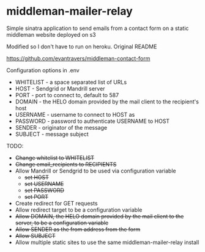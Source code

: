 middleman-mailer-relay
======================

Simple sinatra application to send emails from a contact form 
on a static middleman website deployed on s3

Modified so I don't have to run on heroku. Original README

https://github.com/evantravers/middleman-contact-form

Configuration options in .env

* WHITELIST - a space separated list of URLs
* HOST - Sendgrid or Mandrill server
* PORT - port to connect to, default to 587
* DOMAIN - the HELO domain provided by the mail client to the recipient's host
* USERNAME - username to connect to HOST as
* PASSWORD - password to authenticate USERNAME to HOST
* SENDER - originator of the message
* SUBJECT - message subject

TODO: 

- ~~Change whitelist to WHITELIST~~
- ~~Change email_recipients to RECIPIENTS~~
- Allow Mandrill or Sendgrid to be used via configuration variable
    - ~~set HOST~~
    - ~~set USERNAME~~
    - ~~set PASSWORD~~
    - ~~set PORT~~
- Create redirect for GET requests
- Allow redirect target to be a configuration variable
- ~~Allow DOMAIN, the HELO domain provided by the mail client to the server, to be a configuration variable~~
- ~~Allow SENDER as the from address from the form~~
- ~~Allow SUBJECT~~
- Allow multiple static sites to use the same middleman-mailer-relay install
